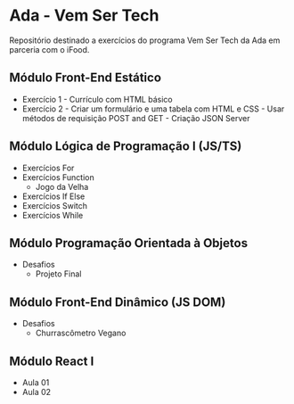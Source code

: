 # Ada - Vem Ser Tech
Repositório destinado a exercícios do programa Vem Ser Tech da Ada em parceria com o iFood.

## Módulo Front-End Estático
- Exercício 1 - Currículo com HTML básico
- Exercício 2 - Criar um formulário e uma tabela com HTML e CSS - Usar métodos de requisição POST and GET - Criação JSON Server

## Módulo Lógica de Programação I (JS/TS)
- Exercícios For
- Exercícios Function
  - Jogo da Velha
- Exercícios If Else
- Exercícios Switch
- Exercícios While


## Módulo Programação Orientada à Objetos
- Desafios
  - Projeto Final

## Módulo Front-End Dinâmico (JS DOM)
- Desafios
  - Churrascômetro Vegano

## Módulo React I
- Aula 01
- Aula 02
